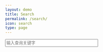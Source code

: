 ```yaml
---
layout: demo
title: Search
permalink: /search/
icon: search
type: page
---
```

<form id="search">
    <input type="text" id="search"  name="query" placeholder="输入查询关键字" style="height:25px; width:300px"/>
  </form>

<div id="results">
